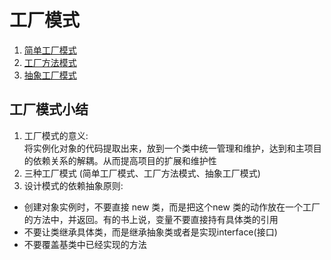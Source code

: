 # 工厂模式

1. [简单工厂模式](simplefactory/简单工厂模式.md)
2. [工厂方法模式](factorymethod/工厂方法模式.md)
3. [抽象工厂模式](abstractfactory/抽象工厂模式.md)

## 工厂模式小结

1) 工厂模式的意义:  
   将实例化对象的代码提取出来，放到一个类中统一管理和维护，达到和主项目的依赖关系的解耦。从而提高项目的扩展和维护性
2) 三种工厂模式 (简单工厂模式、工厂方法模式、抽象工厂模式)
3) 设计模式的依赖抽象原则:

* 创建对象实例时，不要直接 new 类，而是把这个new 类的动作放在一个工厂的方法中，并返回。有的书上说，变量不要直接持有具体类的引用
* 不要让类继承具体类，而是继承抽象类或者是实现interface(接口)
* 不要覆盖基类中已经实现的方法